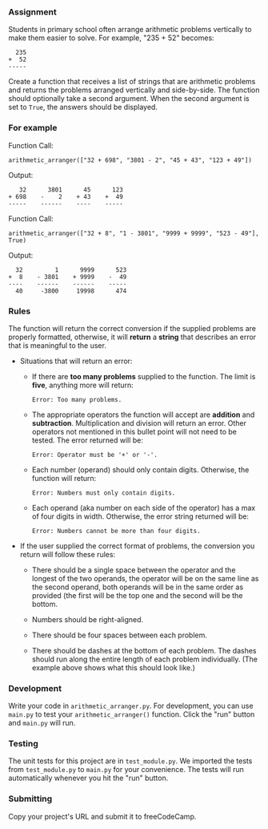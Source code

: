 ### Assignment

Students in primary school often arrange arithmetic problems vertically to make
them easier to solve. For example, "235 + 52" becomes:
```
  235
+  52
-----
```

Create a function that receives a list of strings that are arithmetic problems
and returns the problems arranged vertically and side-by-side. The function
should optionally take a second argument. When the second argument is set
to `True`, the answers should be displayed.

### For example

Function Call:
```
arithmetic_arranger(["32 + 698", "3801 - 2", "45 + 43", "123 + 49"])
```

Output:
```
   32      3801      45      123
+ 698    -    2    + 43    +  49
-----    ------    ----    -----
```

Function Call:
```
arithmetic_arranger(["32 + 8", "1 - 3801", "9999 + 9999", "523 - 49"], True)
```

Output:
```
  32         1      9999      523
+  8    - 3801    + 9999    -  49
----    ------    ------    -----
  40     -3800     19998      474
```

### Rules

The function will return the correct conversion if the supplied problems are
properly formatted, otherwise, it will **return** a **string** that describes
an error that is meaningful to the user.  


* Situations that will return an error:

  * If there are **too many problems** supplied to the function.
    The limit is **five**, anything more will return:

    `Error: Too many problems.`

  * The appropriate operators the function will accept are **addition**
    and **subtraction**. Multiplication and division will return an error.
    Other operators not mentioned in this bullet point will not need to be
    tested. The error returned will be:

    `Error: Operator must be '+' or '-'.`

  * Each number (operand) should only contain digits. Otherwise,
    the function will return:

    `Error: Numbers must only contain digits.`

  * Each operand (aka number on each side of the operator) has a max of
    four digits in width. Otherwise, the error string returned will be:

    `Error: Numbers cannot be more than four digits.`

*  If the user supplied the correct format of problems, the conversion you
   return will follow these rules:

    * There should be a single space between the operator and the longest of
      the two operands, the operator will be on the same line as the second
      operand, both operands will be in the same order as provided (the first
      will be the top one and the second will be the bottom.

    * Numbers should be right-aligned.

    * There should be four spaces between each problem.
    
    * There should be dashes at the bottom of each problem. The dashes should
      run along the entire length of each problem individually.
      (The example above shows what this should look like.)

### Development

Write your code in `arithmetic_arranger.py`. For development, you can
use `main.py` to test your `arithmetic_arranger()` function. Click the "run"
button and `main.py` will run.

### Testing

The unit tests for this project are in `test_module.py`. We imported the tests
from `test_module.py` to `main.py` for your convenience. The tests will run
automatically whenever you hit the "run" button.

### Submitting

Copy your project's URL and submit it to freeCodeCamp.
